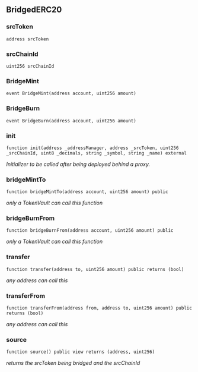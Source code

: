 ## BridgedERC20

### srcToken

```solidity
address srcToken
```

### srcChainId

```solidity
uint256 srcChainId
```

### BridgeMint

```solidity
event BridgeMint(address account, uint256 amount)
```

### BridgeBurn

```solidity
event BridgeBurn(address account, uint256 amount)
```

### init

```solidity
function init(address _addressManager, address _srcToken, uint256 _srcChainId, uint8 _decimals, string _symbol, string _name) external
```

_Initializer to be called after being deployed behind a proxy._

### bridgeMintTo

```solidity
function bridgeMintTo(address account, uint256 amount) public
```

_only a TokenVault can call this function_

### bridgeBurnFrom

```solidity
function bridgeBurnFrom(address account, uint256 amount) public
```

_only a TokenVault can call this function_

### transfer

```solidity
function transfer(address to, uint256 amount) public returns (bool)
```

_any address can call this_

### transferFrom

```solidity
function transferFrom(address from, address to, uint256 amount) public returns (bool)
```

_any address can call this_

### source

```solidity
function source() public view returns (address, uint256)
```

_returns the srcToken being bridged and the srcChainId_
